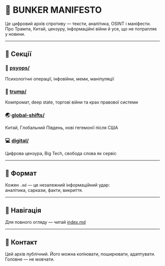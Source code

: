 # 🏴 BUNKER MANIFESTO

Це цифровий архів спротиву — тексти, аналітика, OSINT і маніфести.  
Про Трампа, Китай, цензуру, інформаційні війни й усе, що не потрапляє у новини.

---

## 📁 Секції

### 🧠 [psyops/](./psyops)
Психологічні операції, інфовійни, меми, маніпуляції

### 🧨 [trump/](./trump)
Компромат, deep state, торгові війни та крах правової системи

### 🌏 [global-shifts/](./global-shifts)
Китай, Глобальний Південь, нові гегемонії після США

### 💻 [digital/](./digital)
Цифрова цензура, Big Tech, свобода слова як сервіс

---

## 🧷 Формат

Кожен `.md` — це незалежний інформаційний удар:  
аналітика, сарказм, факти, викриття.

---

## 📌 Навігація

Для повного огляду — читай [index.md](./index.md)

---

## 📡 Контакт

Цей архів публічний. Його можна копіювати, поширювати, адаптувати.  
Головне — не мовчати.